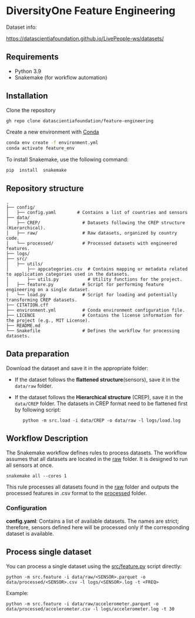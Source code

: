
# DiversityOne Feature Engineering

Dataset info:

https://datascientiafoundation.github.io/LivePeople-ws/datasets/

## Requirements

- Python 3.9
- Snakemake (for workflow automation)

## Installation

Clone the repository

```bash
gh repo clone datascientiafoundation/feature-engineering
```

Create a new environment with [Conda](https://docs.conda.io/en/latest/)

```bash
conda env create -f environment.yml
conda activate feature_env
```

To install Snakemake, use the following command:

```bash
pip  install  snakemake
```

## Repository structure

```
.
├── config/
│   ├── config.yaml        # Contains a list of countries and sensors 
├── data/
│   ├── CREP/                # Datasets following the CREP structure (Hierarchical).
│   ├── raw/                 # Raw datasets, organized by country code.
│   └── processed/           # Processed datasets with engineered features.
├── logs/
├── src/
│   ├── utils/
│       ├── appcategories.csv  # Contains mapping or metadata related to application categories used in the datasets.
│       ├── utils.py           # Utility functions for the project.
│   ├── feature.py           # Script for performing feature engineering on a single dataset.
│   └── load.py              # Script for loading and potentially transforming CREP datasets.
├── CITATION.cff
├── environment.yml          # Conda environment configuration file.
├── LICENCE                  # Contains the license information for the project (e.g., MIT License).
├── README.md
└── Snakefile                # Defines the workflow for processing datasets.

```

## Data preparation

Download the dataset and save it in the appropriate folder:
   - If the dataset follows the **flattened structure**(sensors), save it in the `data/raw` folder.
   
   - If the dataset follows the **Hierarchical structure** (CREP), save it in the `data/CREP` folder. The datasets in CREP format need to be flattened first by following script: 

		    python -m src.load -i data/CREP -o data/raw -l logs/load.log


## Workflow Description
The Snakemake workflow defines rules to process datasets. The workflow assumes that all datasets are located in the [raw](data/raw) folder. It is designed to run all sensors at once.

    snakemake all --cores 1

This rule processes all datasets found in the [raw](data/raw) folder and outputs the processed features in .csv format to the [processed](data/processed) folder.



### Configuration
**config.yaml**: Contains a list of available datasets. The names are strict; therefore, sensors defined here will be processed only if the corresponding dataset is available.

## Process single dataset

You can process a single dataset using the [src/feature.py](src/feature) script directly:

    python -m src.feature -i data/raw/<SENSOR>.parquet -o data/processed/<SENSOR>.csv -l logs/<SENSOR>.log -t <FREQ>

Example: 

    python -m src.feature -i data/raw/accelerometer.parquet -o data/processed/accelerometer.csv -l logs/accelerometer.log -t 30
